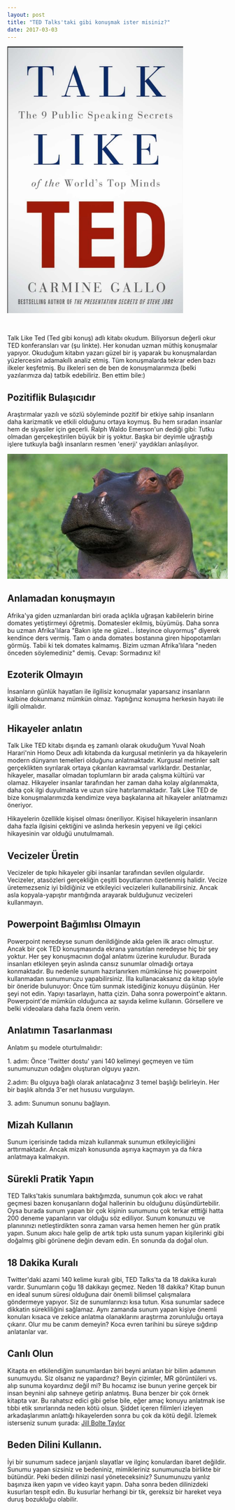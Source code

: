 ```yaml
---
layout: post
title: "TED Talks'taki gibi konuşmak ister misiniz?"
date: 2017-03-03
---
```


![ted](/images/ted.png)

 

Talk Like Ted (Ted gibi konuş) adlı kitabı okudum. Biliyorsun değerli okur TED konferansları var (şu linkte). Her konudan uzman müthiş konuşmalar yapıyor. Okuduğum kitabın yazarı güzel bir iş yaparak bu konuşmalardan yüzlercesini adamakıllı analiz etmiş. Tüm konuşmalarda tekrar eden bazı ilkeler keşfetmiş. Bu ilkeleri sen de ben de konuşmalarımıza (belki yazılarımıza da) tatbik edebiliriz. Ben ettim bile:)

## Pozitiflik Bulaşıcıdır

Araştırmalar yazılı ve sözlü söyleminde pozitif bir etkiye sahip insanların daha karizmatik ve etkili olduğunu ortaya koymuş. Bu hem sıradan insanlar hem de siyasiler için geçerli. Ralph Waldo Emerson'un dediği gibi: Tutku olmadan gerçekeştirilen büyük bir iş yoktur. Başka bir deyimle uğraştığı işlere tutkuyla bağlı insanların resmen 'enerji' yaydıkları anlaşılıyor.

![hippo.PNG](/images/hippo.png)

## Anlamadan konuşmayın

Afrika'ya giden uzmanlardan biri orada açlıkla uğraşan kabilelerin birine domates yetiştirmeyi öğretmiş. Domatesler ekilmiş, büyümüş. Daha sonra bu uzman Afrika'lılara "Bakın işte ne güzel... İsteyince oluyormuş" diyerek kendince ders vermiş. Tam o anda domates bostanına giren hipopotamları görmüş. Tabii ki tek domates kalmamış. Bizim uzman Afrika'lılara "neden önceden söylemediniz" demiş. Cevap: Sormadınız ki!

## Ezoterik Olmayın

İnsanların günlük hayatları ile ilgilisiz konuşmalar yaparsanız insanların kalbine dokunmanız mümkün olmaz. Yaptığınız konuşma herkesin hayatı ile ilgili olmalıdır.

## Hikayeler anlatın

Talk Like TED kitabı dışında eş zamanlı olarak okuduğum Yuval Noah Harari'nin Homo Deux adlı kitabında da kurgusal metinlerin ya da hikayelerin modern dünyanın temelleri olduğunu anlatmaktadır. Kurgusal metinler salt gerçeklikten sıyrılarak ortaya çıkarılan kavramsal varlıklardır. Destanlar, hikayeler, masallar olmadan toplumların bir arada çalışma kültürü var olamaz. Hikayeler insanlar tarafından her zaman daha kolay algılanmakta, daha çok ilgi duyulmakta ve uzun süre hatırlanmaktadır. Talk Like TED de bize konuşmalarımızda kendimize veya başkalarına ait hikayeler anlatmamızı öneriyor.

Hikayelerin özellikle kişisel olması öneriliyor. Kişisel hikayelerin insanların daha fazla ilgisini çektiğini ve aslında herkesin yepyeni ve ilgi çekici hikayesinin var olduğü unutulmamalı.

## Vecizeler Üretin

Vecizeler de tıpkı hikayeler gibi insanlar tarafından sevilen olgulardır. Vecizeler, atasözleri gerçekliğin çeşitli boyutlarının özetlenmiş halidir. Vecize üretemezseniz iyi bildiğiniz ve etkileyici vecizeleri kullanabilirsiniz. Ancak asla kopyala-yapıştır mantığında arayarak bulduğunuz vecizeleri kullanmayın.

## Powerpoint Bağımlısı Olmayın

Powerpoint neredeyse sunum denildiğinde akla gelen ilk aracı olmuştur. Ancak bir çok TED konuşmasında ekrana yansıtılan neredeyse hiç bir şey yoktur. Her şey konuşmacının doğal anlatımı üzerine kuruludur. Burada insanları etkileyen şeyin aslında cansız sunumlar olmadığı ortaya konmaktadır. Bu nedenle sunum hazırlanırken mümkünse hiç powerpoint kullanmadan sunumunuzu yapabilirsiniz. İlla kullanacaksanız da kitap şöyle bir öneride bulunuyor: Önce tüm sunmak istediğiniz konuyu düşünün. Her şeyi not edin. Yapıyı tasarlayın, hatta çizin. Daha sonra powerpoint'e aktarın. Powerpoint'de mümkün olduğunca az sayıda kelime kullanın. Görsellere ve belki videoalara daha fazla önem verin.

## Anlatımın Tasarlanması

Anlatım şu modele oturtulmalıdır:

1\. adım: Önce 'Twitter dostu' yani 140 kelimeyi geçmeyen ve tüm sunumunuzun odağını oluşturan olguyu yazın.

2.adım: Bu olguya bağlı olarak anlatacağınız 3 temel başlığı belirleyin. Her bir başlık altında 3'er net hususu vurgulayın.

3\. adım: Sunumun sonunu bağlayın.

## Mizah Kullanın

Sunum içerisinde tadıda mizah kullanmak sunumun etkileyiciliğini arttırmaktadır. Ancak mizah konusunda aşırıya kaçmayın ya da fıkra anlatmaya kalmakyın.

## Sürekli Pratik Yapın

TED Talks'takis sunumlara baktığımzda, sunumun çok akıcı ve rahat geçmesi bazen konuşanların doğal hallerinin bu olduğunu düşündürtebilir. Oysa burada sunum yapan bir çok kişinin sunumunu çok terkar etttiği hatta 200 deneme yapanların var olduğu söz ediliyor. Sunum konunuzu ve planınınızı netleştirdikten sonra zaman varsa hemen hemen her gün pratik yapın. Sunum akıcı hale gelip de artık tıpkı usta sunum yapan kişilerinki gibi doğalmış gibi görünene değin devam edin. En sonunda da doğal olun.

## 18 Dakika Kuralı

Twitter'daki azami 140 kelime kuralı gibi, TED Talks'ta da 18 dakika kuralı vardır. Sunumların çoğu 18 dakikayı geçmez. Neden 18 dakika? Kitap bunun en ideal sunum süresi olduğuna dair önemli bilimsel çalışmalara göndermeye yapıyor. Siz de sunumlarınızı kısa tutun. Kısa sunumlar sadece dikkatin sürekliliğini sağlamaz. Aynı zamanda sunum yapan kişiye önemli konuları kısaca ve zekice anlatma olanaklarını araştırma zorunluluğu ortaya çıkarır. Olur mu be canım demeyin? Koca evren tarihini bu süreye sığdırıp anlatanlar var.

## Canlı Olun

Kitapta en etkilendiğim sunumlardan biri beyni anlatan bir bilim adamının sunumuydu. Siz olsanız ne yapardınız? Beyin çizimler, MR görüntüleri vs. alıp sunuma koyardınız değil mi? Bu hocamız ise bunun yerine gerçek bir insan beynini alıp sahneye getirip anlatmış. Buna benzer bir çok örnek kitapta var. Bu rahatsız edici gibi gelse bile, eğer amaç konuyu anlatmak ise tıbbi etik sınırlarında neden kötü olsun. Şiddet içeren filimleri izleyen arkadaşlarımın anlattığı hikayelerden sonra bu çok da kötü değil. İzlemek isterseniz sunum şurada: [Jill Bolte Taylor](https://www.ted.com/talks/jill_bolte_taylor_s_powerful_stroke_of_insight#t-176288)

## Beden Dilini Kullanın.

İyi bir sunumum sadece janjanlı slayatlar ve ilginç konulardan ibaret değildir. Sunumu yapan sizsiniz ve bedeniniz, mimikleriniz sunumunuzla birlikte bir bütündür. Peki beden dilinizi nasıl yöneteceksiniz? Sunumunuzu yanlız başınıza iken yapın ve video kayıt yapın. Daha sonra beden dilinizdeki kusurları tespit edin. Bu kusurlar herhangi bir tik, gereksiz bir hareket veya duruş bozukluğu olabilir.
